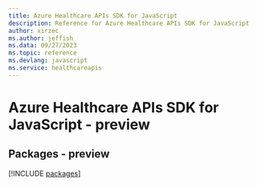 ```yaml
---
title: Azure Healthcare APIs SDK for JavaScript
description: Reference for Azure Healthcare APIs SDK for JavaScript
author: xirzec
ms.author: jeffish
ms.data: 09/27/2023
ms.topic: reference
ms.devlang: javascript
ms.service: healthcareapis
---
```

# Azure Healthcare APIs SDK for JavaScript - preview
## Packages - preview
[!INCLUDE [packages](healthcare-apis-index.md)]